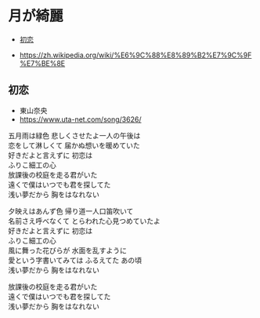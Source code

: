 
# 月が綺麗 <!-- omit in toc -->

- [初恋](#初恋)

- https://zh.wikipedia.org/wiki/%E6%9C%88%E8%89%B2%E7%9C%9F%E7%BE%8E


## 初恋

- 東山奈央
- https://www.uta-net.com/song/3626/

五月雨は緑色 悲しくさせたよ一人の午後は<br>
恋をして淋しくて 届かぬ想いを暖めていた<br>
好きだよと言えずに 初恋は<br>
ふりこ細工の心<br>
放課後の校庭を走る君がいた<br>
遠くで僕はいつでも君を探してた<br>
浅い夢だから 胸をはなれない<br>

夕映えはあんず色 帰り道一人口笛吹いて<br>
名前さえ呼べなくて とらわれた心見つめていたよ<br>
好きだよと言えずに 初恋は<br>
ふりこ細工の心<br>
風に舞った花びらが 水面を乱すように<br>
愛という字書いてみては ふるえてた あの頃<br>
浅い夢だから 胸をはなれない<br>

放課後の校庭を走る君がいた<br>
遠くで僕はいつでも君を探してた<br>
浅い夢だから 胸をはなれない<br>
